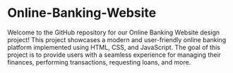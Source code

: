 # Online-Banking-Website

Welcome to the GitHub repository for our Online Banking Website design project! This project showcases a modern and user-friendly online banking platform implemented using HTML, CSS, and JavaScript. The goal of this project is to provide users with a seamless experience for managing their finances, performing transactions, requesting loans, and more.

